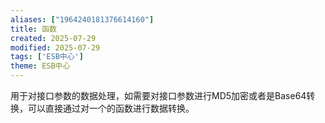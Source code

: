 ```yaml
---
aliases: ["1964240181376614160"]
title: 函数
created: 2025-07-29
modified: 2025-07-29
tags: ['ESB中心']
theme: ESB中心
---
```


用于对接口参数的数据处理，如需要对接口参数进行MD5加密或者是Base64转换，可以直接通过对一个的函数进行数据转换。